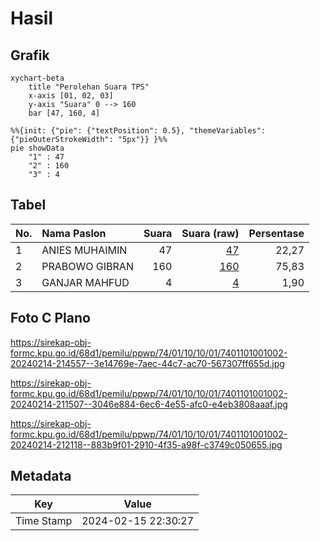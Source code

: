 # Hasil

## Grafik

```mermaid
xychart-beta
    title "Perolehan Suara TPS"
    x-axis [01, 02, 03]
    y-axis "Suara" 0 --> 160
    bar [47, 160, 4]
```

```mermaid
%%{init: {"pie": {"textPosition": 0.5}, "themeVariables": {"pieOuterStrokeWidth": "5px"}} }%%
pie showData
    "1" : 47
    "2" : 160
    "3" : 4
```

## Tabel

| No. | Nama Paslon    | Suara | Suara (raw) | Persentase |
|:--- |:-------------- | -----:| -----------:| ----------:|
| 1   | ANIES MUHAIMIN | 47    | [47][p-1]   | 22,27      |
| 2   | PRABOWO GIBRAN | 160   | [160][p-2]  | 75,83      |
| 3   | GANJAR MAHFUD  | 4     | [4][p-3]    | 1,90       |


[p-1]: https://github.com/gigit-pemilu/pemilu-2024-74-sulawesi-tenggara/blob/main/pilpres/hitung-suara/sub/74-sulawesi-tenggara/sub/01-kolaka/sub/10-wolo/sub/1001-wolo/sub/002-tps/sub/paslon-1.txt
[p-2]: https://github.com/gigit-pemilu/pemilu-2024-74-sulawesi-tenggara/blob/main/pilpres/hitung-suara/sub/74-sulawesi-tenggara/sub/01-kolaka/sub/10-wolo/sub/1001-wolo/sub/002-tps/sub/paslon-2.txt
[p-3]: https://github.com/gigit-pemilu/pemilu-2024-74-sulawesi-tenggara/blob/main/pilpres/hitung-suara/sub/74-sulawesi-tenggara/sub/01-kolaka/sub/10-wolo/sub/1001-wolo/sub/002-tps/sub/paslon-3.txt

## Foto C Plano

https://sirekap-obj-formc.kpu.go.id/68d1/pemilu/ppwp/74/01/10/10/01/7401101001002-20240214-214557--3e14769e-7aec-44c7-ac70-567307ff655d.jpg

https://sirekap-obj-formc.kpu.go.id/68d1/pemilu/ppwp/74/01/10/10/01/7401101001002-20240214-211507--3046e884-6ec6-4e55-afc0-e4eb3808aaaf.jpg

https://sirekap-obj-formc.kpu.go.id/68d1/pemilu/ppwp/74/01/10/10/01/7401101001002-20240214-212118--883b9f01-2910-4f35-a98f-c3749c050655.jpg


## Metadata

| Key        | Value               |
| ---------- | ------------------- |
| Time Stamp | 2024-02-15 22:30:27 |



